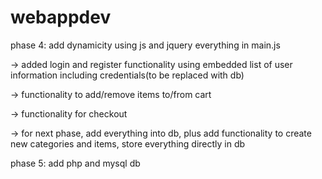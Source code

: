 # webappdev
phase 4: add dynamicity using js and jquery
everything in main.js

-> added login and register functionality using embedded list of user information including credentials(to be replaced with db)

-> functionality to add/remove items to/from cart

-> functionality for checkout

-> for next phase, add everything into db, plus add functionality to create new categories and items, store everything directly in db

phase 5: add php and mysql db
